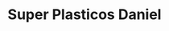 ---
title: "Super Plasticos Daniel"
url: /san-jose/super-plasticos-daniel/
shop: menaje del hogar
---